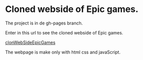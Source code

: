# Cloned webside of  Epic games.

The project is in de gh-pages branch.

Enter in this url to see the cloned webside of  Epic games.

[clonWebSideEpicGames](https://tonilogar.github.io/cloneEpicGamesWebSite/ "clonWebSideEpicGames")

The webpage is make only with html css and javaScript.